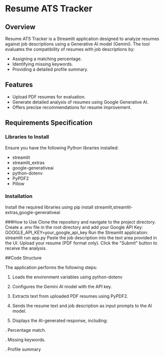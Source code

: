 # Resume ATS Tracker

## Overview
Resume ATS Tracker is a Streamlit application designed to analyze resumes against job descriptions using a Generative AI model (Gemini). The tool evaluates the compatibility of resumes with job descriptions by:
- Assigning a matching percentage.
- Identifying missing keywords.
- Providing a detailed profile summary.

## Features
- Upload PDF resumes for evaluation.
- Generate detailed analysis of resumes using Google Generative AI.
- Offers precise recommendations for resume improvement.

## Requirements Specification

### Libraries to Install
Ensure you have the following Python libraries installed:
- streamlit
- streamlit_extras
- google-generativeai
- python-dotenv
- PyPDF2
- Pillow

### Installation
Install the required libraries using pip install streamlit,streamlit-extras,google-generativeai

###How to Use
Clone the repository and navigate to the project directory.
Create a .env file in the root directory and add your Google API Key:
GOOGLE_API_KEY=your_google_api_key
Run the Streamlit application:
streamlit run app.py
Paste the job description into the text area provided in the UI.
Upload your resume (PDF format only).
Click the "Submit" button to receive the analysis.

##Code Structure

The application performs the following steps:

1. Loads the environment variables using python-dotenv

2. Configures the Gemini Al model with the API key.

3. Extracts text from uploaded PDF resumes using PyPDF2.

4. Sends the resume text and job description as input prompts to the Al model.

5. Displays the Al-generated response, including:

 . Percentage match.

 . Missing keywords.

 . Profile summary
